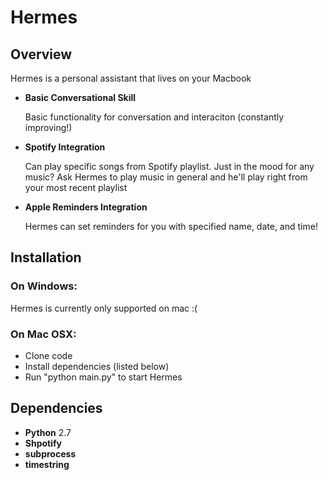 # Hermes

## Overview

Hermes is a personal assistant that lives on your Macbook

* **Basic Conversational Skill**

    Basic functionality for conversation and interaciton (constantly improving!)

* **Spotify Integration**

    Can play specific songs from Spotify playlist. Just in the mood for any music? Ask 
    Hermes to play music in general and he'll play right from your most recent playlist

* **Apple Reminders Integration**

    Hermes can set reminders for you with specified name, date, and time!
    
## Installation

### On Windows:

Hermes is currently only supported on mac :(

### On Mac OSX:

- Clone code
- Install dependencies (listed below)
- Run "python main.py" to start Hermes


## Dependencies

* **Python** 2.7
* **Shpotify** 
* **subprocess**
* **timestring**

